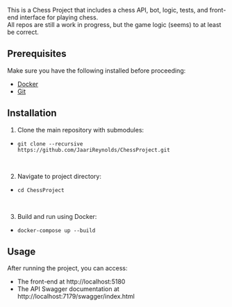 This is a Chess Project that includes a chess API, bot, logic, tests, and front-end interface for playing chess. <br>
All repos are still a work in progress, but the game logic (seems) to at least be correct.

## Prerequisites
Make sure you have the following installed before proceeding:
* [Docker](https://www.docker.com/)
* [Git](https://git-scm.com/)

## Installation
1. Clone the main repository with submodules: 
* `git clone --recursive https://github.com/JaariReynolds/ChessProject.git`
<br>
  
2. Navigate to project directory:
* `cd ChessProject`
<br>

3. Build and run using Docker: 
* `docker-compose up --build`

## Usage
After running the project, you can access:
* The front-end at http://localhost:5180 
* The API Swagger documentation at http://localhost:7179/swagger/index.html

